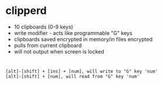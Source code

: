 # clipperd

- 10 clipboards (0-9 keys)
- write modifier - acts like programmable "G" keys
- clipboards saved encrypted in memory/in files encrypted
- pulls from current clipboard
- will not output when screen is locked

#
    [alt]-[shift] + [ins] + [num], will write to "G" key 'num'
    [alt]-[shift] + [num], will read from "G" key 'num'
